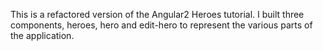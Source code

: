 This is a refactored version of the Angular2 Heroes tutorial.
I built three components, heroes, hero and edit-hero to represent the various parts of the application.
